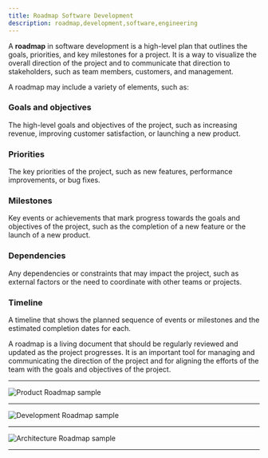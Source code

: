 ```yaml
---
title: Roadmap Software Development
description: roadmap,development,software,engineering
---
```


A **roadmap** in software development is a high-level plan that outlines the goals, priorities, and key milestones for a project.
It is a way to visualize the overall direction of the project and to communicate that direction to stakeholders, 
such as team members, customers, and management.

A roadmap may include a variety of elements, such as:

### Goals and objectives
The high-level goals and objectives of the project, such as increasing revenue, improving customer satisfaction, or launching a new product.

### Priorities
The key priorities of the project, such as new features, performance improvements, or bug fixes.

### Milestones
Key events or achievements that mark progress towards the goals and objectives of the project, such as the completion 
of a new feature or the launch of a new product.

### Dependencies
Any dependencies or constraints that may impact the project, such as external factors or the need to coordinate with other teams or projects.

### Timeline
A timeline that shows the planned sequence of events or milestones and the estimated completion dates for each.

A roadmap is a living document that should be regularly reviewed and updated as the project progresses. 
It is an important tool for managing and communicating the direction of the project and for aligning the efforts of the 
team with the goals and objectives of the project.

---

![Product Roadmap sample]({{site.baseurl}}/images/product-roadmap.png)

---

![Development Roadmap sample]({{site.baseurl}}/images/product-roadmap2.png)

---

![Architecture Roadmap sample]({{site.baseurl}}/images/architecture-roadmap.png)

---


